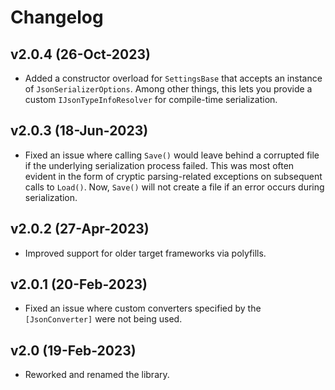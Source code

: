 # Changelog

## v2.0.4 (26-Oct-2023)

- Added a constructor overload for `SettingsBase` that accepts an instance of `JsonSerializerOptions`. Among other things, this lets you provide a custom `IJsonTypeInfoResolver` for compile-time serialization.

## v2.0.3 (18-Jun-2023)

- Fixed an issue where calling `Save()` would leave behind a corrupted file if the underlying serialization process failed. This was most often evident in the form of cryptic parsing-related exceptions on subsequent calls to `Load()`. Now, `Save()` will not create a file if an error occurs during serialization.

## v2.0.2 (27-Apr-2023)

- Improved support for older target frameworks via polyfills.

## v2.0.1 (20-Feb-2023)

- Fixed an issue where custom converters specified by the `[JsonConverter]` were not being used.

## v2.0 (19-Feb-2023)

- Reworked and renamed the library.